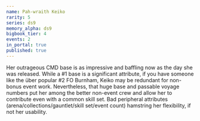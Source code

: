 ```yaml
---
name: Pah-wraith Keiko
rarity: 5
series: ds9
memory_alpha: ds9
bigbook_tier: 4
events: 2
in_portal: true
published: true
---
```


Her outrageous CMD base is as impressive and baffling now as the day she was released. While a #1 base is a significant attribute, if you have someone like the über popular #2 FO Burnham, Keiko may be redundant for non-bonus event work. Nevertheless, that huge base and passable voyage numbers put her among the better non-event crew and allow her to contribute even with a common skill set. Bad peripheral attributes (arena/collections/gauntlet/skill set/event count) hamstring her flexibility, if not her usability.
